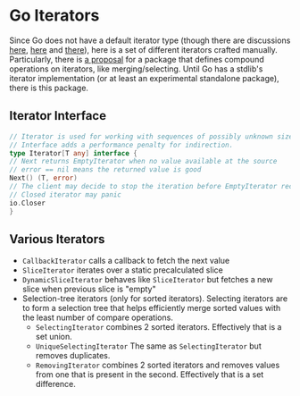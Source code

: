 # Go Iterators

Since Go does not have a default iterator type (though there are
discussions [here](https://bitfieldconsulting.com/golang/iterators), [here](https://github.com/golang/go/issues/61897)
and [there](https://ewencp.org/blog/golang-iterators/)), here is a set of different iterators crafted manually.
Particularly, there is [a proposal](https://github.com/golang/go/issues/61898) for a package that defines compound
operations on iterators, like merging/selecting. Until Go has a stdlib's iterator implementation (or at least an
experimental standalone package), there is this package.

## Iterator Interface

```go
// Iterator is used for working with sequences of possibly unknown size
// Interface adds a performance penalty for indirection.
type Iterator[T any] interface {
// Next returns EmptyIterator when no value available at the source
// error == nil means the returned value is good
Next() (T, error)
// The client may decide to stop the iteration before EmptyIterator recieved
// Closed iterator may panic
io.Closer
}
```

## Various Iterators

- `CallbackIterator` calls a callback to fetch the next value
- `SliceIterator` iterates over a static precalculated slice
- `DynamicSliceIterator` behaves like `SliceIterator` but fetches a new slice when previous slice is "empty"
- Selection-tree iterators (only for sorted iterators). Selecting iterators are to form a selection tree that helps
  efficiently merge sorted values with the least number of compare operations.
    - `SelectingIterator` combines 2 sorted iterators. Effectively that is a set union.
    - `UniqueSelectingIterator` The same as `SelectingIterator` but removes duplicates.
    - `RemovingIterator` combines 2 sorted iterators and removes values from one that is present in the second.
      Effectively that is a set difference.

